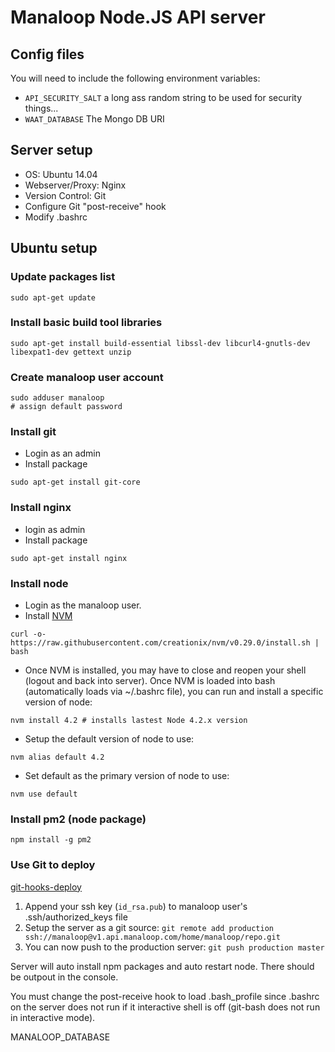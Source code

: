 # Manaloop Node.JS API server

## Config files
You will need to include the following environment variables:

- ```API_SECURITY_SALT``` a long ass random string to be used for security things...
- ```WAAT_DATABASE``` The Mongo DB URI

## Server setup

- OS: Ubuntu 14.04
- Webserver/Proxy: Nginx
- Version Control: Git
- Configure Git "post-receive" hook
- Modify .bashrc

## Ubuntu setup

### Update packages list
````:bash
sudo apt-get update
````

### Install basic build tool libraries
````:bash
sudo apt-get install build-essential libssl-dev libcurl4-gnutls-dev libexpat1-dev gettext unzip
````

### Create manaloop user account
````:bash
sudo adduser manaloop
# assign default password
````

### Install git

- Login as an admin
- Install package
````:bash
sudo apt-get install git-core
````

### Install nginx

- login as admin
- Install package
````:bash
sudo apt-get install nginx
````

### Install node

- Login as the manaloop user.
- Install [NVM](https://github.com/creationix/nvm)
````:bash 
curl -o- https://raw.githubusercontent.com/creationix/nvm/v0.29.0/install.sh | bash
```` 
- Once NVM is installed, you may have to close and reopen your shell (logout and back into server).  Once NVM is loaded into bash (automatically loads via ~/.bashrc file), you can run and install a specific version of node:
````:bash
nvm install 4.2 # installs lastest Node 4.2.x version
````

- Setup the default version of node to use:
````:bash
nvm alias default 4.2
````

- Set default as the primary version of node to use:
````:bash
nvm use default
````

### Install pm2 (node package)
````:bash
npm install -g pm2
````

### Use Git to deploy

[git-hooks-deploy](https://www.digitalocean.com/community/tutorials/how-to-use-git-hooks-to-automate-development-and-deployment-tasks)

1. Append your ssh key (```id_rsa.pub```) to manaloop user's .ssh/authorized_keys file
2. Setup the server as a git source: ````git remote add production ssh://manaloop@v1.api.manaloop.com/home/manaloop/repo.git````
3. You can now push to the production server: ````git push production master````

Server will auto install npm packages and auto restart node.  There should be outpout in the console.

You must change the post-receive hook to load .bash_profile since .bashrc on the server does not run if it interactive shell is off (git-bash does not run in interactive mode).

MANALOOP_DATABASE